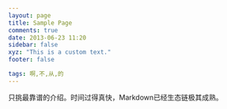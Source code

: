 ```yaml
---
layout: page
title: Sample Page
comments: true
date: 2013-06-23 11:20
sidebar: false
xyz: "This is a custom text."
footer: false

tags: 啊,不,从,的
---
```





只挑最靠谱的介绍。时间过得真快，Markdown已经生态链极其成熟。